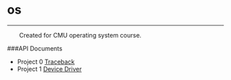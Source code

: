 # os

----

&emsp;&emsp;Created for CMU operating system course.

###API Documents

*   Project 0 [Traceback](http://anglecourse.github.io/os/p0/traceback_html/)
*   Project 1 [Device Driver](http://anglecourse.github.io/os/p1/html/index.html)
